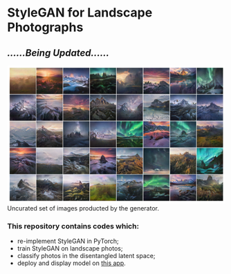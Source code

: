 # StyleGAN for Landscape Photographs

## ***......Being Updated......***



![image](https://github.com/hejj16/Landscape-StyleGAN/blob/main/result.png)
 <br />Uncurated set of images producted by the generator.
 

### This repository contains codes which:
- re-implement StyleGAN in PyTorch;
- train StyleGAN on landscape photos;
- classify photos in the disentangled latent space;
- deploy and display model on [this app](https://taking-non-existing-photos.herokuapp.com/).










